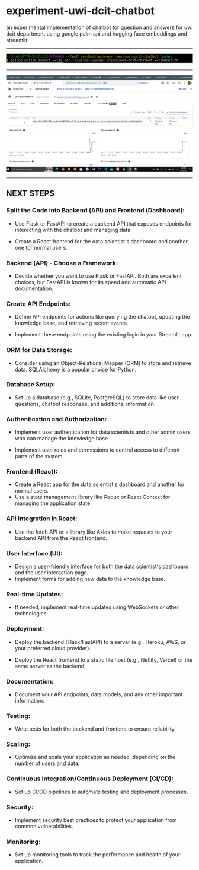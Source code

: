 # experiment-uwi-dcit-chatbot
an experimental implementation of chatbot for question and answers for uwi dcit department using google palm api and hugging face embeddings and streamlit 

----

![Gcloud command to deploy to cloud run](./readme_assets/gcloud_command.png)

----

![Cloud run dashboard](./readme_assets/cloud_run_dashboard.png)

----

## NEXT STEPS

### Split the Code into Backend (API) and Frontend (Dashboard):

- Use Flask or FastAPI to create a backend API that exposes endpoints for interacting with the chatbot and managing data.

- Create a React frontend for the data scientist's dashboard and another one for normal users.

### Backend (API) - Choose a Framework:

- Decide whether you want to use Flask or FastAPI. Both are excellent choices, but FastAPI is known for its speed and automatic API documentation.

### Create API Endpoints:

- Define API endpoints for actions like querying the chatbot, updating the knowledge base, and retrieving recent events.

- Implement these endpoints using the existing logic in your Streamlit app.

### ORM for Data Storage:

- Consider using an Object-Relational Mapper (ORM) to store and retrieve data. SQLAlchemy is a popular choice for Python.

### Database Setup:

- Set up a database (e.g., SQLite, PostgreSQL) to store data like user questions, chatbot responses, and additional information.

### Authentication and Authorization:

- Implement user authentication for data scientists and other admin users who can manage the knowledge base.

- Implement user roles and permissions to control access to different parts of the system.

### Frontend (React):

- Create a React app for the data scientist's dashboard and another for normal users.
- Use a state management library like Redux or React Context for managing the application state.

### API Integration in React:

- Use the fetch API or a library like Axios to make requests to your backend API from the React frontend.

### User Interface (UI):

- Design a user-friendly interface for both the data scientist's dashboard and the user interaction page.
- Implement forms for adding new data to the knowledge base.

### Real-time Updates:

- If needed, implement real-time updates using WebSockets or other technologies.

### Deployment:

- Deploy the backend (Flask/FastAPI) to a server (e.g., Heroku, AWS, or your preferred cloud provider).

- Deploy the React frontend to a static file host (e.g., Netlify, Vercel) or the same server as the backend.

### Documentation:

- Document your API endpoints, data models, and any other important information.

### Testing:

- Write tests for both the backend and frontend to ensure reliability.

### Scaling:

- Optimize and scale your application as needed, depending on the number of users and data.

### Continuous Integration/Continuous Deployment (CI/CD):

- Set up CI/CD pipelines to automate testing and deployment processes.

### Security:

- Implement security best practices to protect your application from common vulnerabilities.

### Monitoring:

- Set up monitoring tools to track the performance and health of your application.
